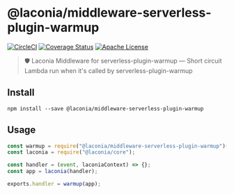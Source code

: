 # @laconia/middleware-serverless-plugin-warmup

[![CircleCI](https://circleci.com/gh/ceilfors/laconia/tree/master.svg?style=shield)](https://circleci.com/gh/ceilfors/laconia/tree/master)
[![Coverage Status](https://coveralls.io/repos/github/ceilfors/laconia/badge.svg?branch=master)](https://coveralls.io/github/ceilfors/laconia?branch=master)
[![Apache License](https://img.shields.io/badge/license-Apache-blue.svg)](LICENSE)

> 🛡️ Laconia Middleware for serverless-plugin-warmup — Short circuit Lambda run when it's called by serverless-plugin-warmup

## Install

```
npm install --save @laconia/middleware-serverless-plugin-warmup
```

## Usage

```js
const warmup = require("@laconia/middleware-serverless-plugin-warmup")();
const laconia = require("@laconia/core");

const handler = (event, laconiaContext) => {};
const app = laconia(handler);

exports.handler = warmup(app);
```
